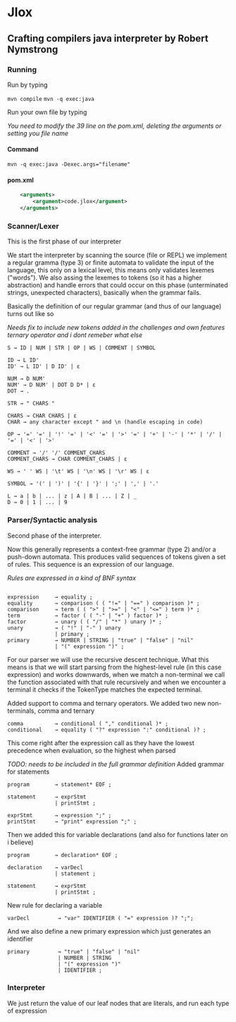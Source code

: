 # Jlox

## Crafting compilers java interpreter by Robert Nymstrong

### Running

Run by typing

`mvn compile`
`mvn -q exec:java`

Run your own file by typing

*You need to modify the 39 line on the pom.xml, deleting the arguments or setting you file name*

#### Command

`mvn -q exec:java -Dexec.args="filename"`

#### pom.xml

```xml
    <arguments>
        <argument>code.jlox</argument>
    </arguments>
```

### Scanner/Lexer

This is the first phase of our interpreter

We start the interpreter by scanning the source (file or REPL) we implement a regular gramma (type 3) or finite automata to validate the input of the language, this only on a lexical level, this means only validates lexemes ("words"). We also assing the lexemes to tokens (so it has a higher abstraction) and handle errors that could occur on this phase (unterminated strings, unexpected characters), basically when the grammar fails.

Basically the definition of our regular grammar (and thus of our language) turns out like so

*Needs fix to include new tokens added in the challenges and own features ternary operator and i dont remeber what else*


```
S → ID | NUM | STR | OP | WS | COMMENT | SYMBOL

ID → L ID'  
ID' → L ID' | D ID' | ε

NUM → D NUM'  
NUM' → D NUM' | DOT D D* | ε  
DOT → .

STR → " CHARS "

CHARS → CHAR CHARS | ε
CHAR → any character except " and \n (handle escaping in code)

OP → '=' '=' | '!' '=' | '<' '=' | '>' '=' | '+' | '-' | '*' | '/' | '=' | '<' | '>'

COMMENT → '/' '/' COMMENT_CHARS  
COMMENT_CHARS → CHAR COMMENT_CHARS | ε

WS → ' ' WS | '\t' WS | '\n' WS | '\r' WS | ε

SYMBOL → '(' | ')' | '{' | '}' | ';' | ',' | '.'

L → a | b | ... | z | A | B | ... | Z | _
D → 0 | 1 | ... | 9
```

### Parser/Syntactic analysis

Second phase of the interpreter.

Now this generally represents a context-free grammar (type 2) and/or a push-down automata. This produces valid sequences of tokens given a set of rules. This sequence is an expression of our language.

*Rules are expressed in a kind of BNF syntax*


```

expression     → equality ;
equality       → comparison ( ( "!=" | "==" ) comparison )* ;
comparison     → term ( ( ">" | ">=" | "<" | "<=" ) term )* ;
term           → factor ( ( "-" | "+" ) factor )* ;
factor         → unary ( ( "/" | "*" ) unary )* ;
unary          → ( "!" | "-" ) unary
               | primary ;
primary        → NUMBER | STRING | "true" | "false" | "nil"
               | "(" expression ")" ;
```

For our parser we will use the recursive descent technique. What this means is that we will start parsing from the highest-level rule (in this case expression) and works downwards, when we match a non-terminal we call the function associated with that rule recursively and when we encounter a terminal it checks if the TokenType matches the expected terminal.

Added support to comma and ternary operators. We added two new non-terminals, comma and ternary
```
comma          → conditional ( "," conditional )* ;
conditional    → equality ( "?" expression ":" conditional )? ;
```
This come right after the expression call as they have the lowest precedence when evaluation, so the highest when parsed

*TODO: needs to be included in the full grammar definition*
Added grammar for statements
```
program        → statement* EOF ;

statement      → exprStmt
               | printStmt ;

exprStmt       → expression ";" ;
printStmt      → "print" expression ";" ;
```

Then we added this for variable declarations (and also for functions later on i believe)

```bnf
program        → declaration* EOF ;

declaration    → varDecl
               | statement ;

statement      → exprStmt
               | printStmt ;
```

New rule for declaring a variable
```bnf
varDecl         → "var" IDENTIFIER ( "=" expression )? ";";
```
And we also define a new primary expression which just generates an identifier
```
primary         → "true" | "false" | "nil"
                | NUMBER | STRING
                | "(" expression ")"
                | IDENTIFIER ;
```
### Interpreter

We just return the value of our leaf nodes that are literals, and run each type of expression

